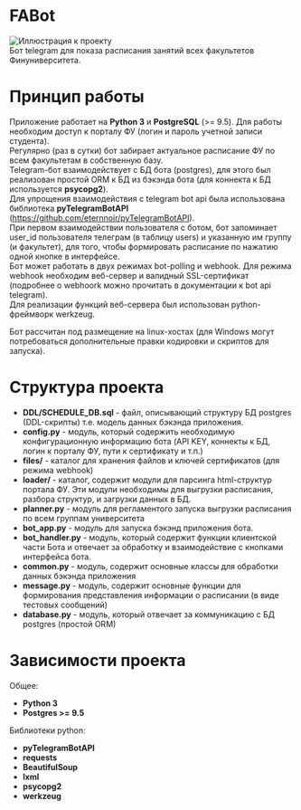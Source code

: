 # FABot
![Иллюстрация к проекту](https://github.com/pixlll/FABot/raw/master/files/BHoteUJQ8cA.jpg)  
Бот telegram для показа расписания занятий всех факультетов Финуниверситета.  

# Принцип работы

Приложение работает на **Python 3** и **PostgreSQL** (>= 9.5). Для работы необходим доступ к порталу ФУ (логин и пароль учетной записи студента).  
Регулярно (раз в сутки) бот забирает актуальное расписание ФУ по всем факультетам в собственную базу.  
Telegram-бот взаимодействует с БД бота (postgres), для этого был реализован простой ORM к БД из бэкэнда бота (для коннекта к БД используется **psycopg2**).  
Для упрощения взаимодействия с telegram bot api была использована библиотека **pyTelegramBotAPI** (https://github.com/eternnoir/pyTelegramBotAPI).  
При первом взаимодействии пользователя с ботом, бот запоминает user_id пользователя телеграм (в таблицу users) и указанную им группу (и факультет), для того, чтобы формировать расписание по нажатию одной кнопке в интерфейсе.   
Бот может работать в двух режимах bot-polling и webhook. Для режима webhook необходим веб-сервер и валидный SSL-сертификат (подробнее о webhoork можно прочитать в документации к bot api telegram).   
Для реализации функций веб-сервера был использован python-фреймворк werkzeug.
  
Бот рассчитан под размещение на linux-хостах (для Windows могут потребоваться дополнительные правки кодировки и скриптов для запуска).

# Структура проекта

* **DDL/SCHEDULE_DB.sql**	- файл, описывающий структуру БД postgres (DDL-скрипты) т.е. модель данных бэкэнда приложения.
* **config.py** - модуль, который содержить необходимую конфигурационную информацию бота (API KEY, коннекты к БД, логин к порталу ФУ, пути к сертификату и т.п.)   	
* **files/** - каталог для хранения файлов и ключей сертификатов (для режима webhook)  
* **loader/** - каталог, содержит модули для парсинга html-структур портала ФУ. Эти модули необходимы для выгрузки расписания, разбора структур, и загрузки данных в БД.  
* **planner.py** - модуль для регламентого запуска выгрузки расписания по всем группам университета
* **bot_app.py** - модуль для запуска бэкэнд приложения бота.
* **bot_handler.py** - модуль, который содержит функции клиентской части Бота и отвечает за обработку и взаимодействие с кнопками интерфейса бота.  
* **common.py** - модуль, содержит основные классы для обработки данных бэкэнда приложения
* **message.py** - модуль, содержит основные функции для формирования представления информации о расписании (в виде тестовых сообщений)
* **database.py** - модуль, который отвечает за коммуникацию с БД postgres (простой ORM)

# Зависимости проекта

Общее:   
* **Python 3**
* **Postgres >= 9.5**     

Библиотеки python:   

* **pyTelegramBotAPI**
* **requests**
* **BeautifulSoup**
* **lxml**
* **psycopg2**
* **werkzeug**


